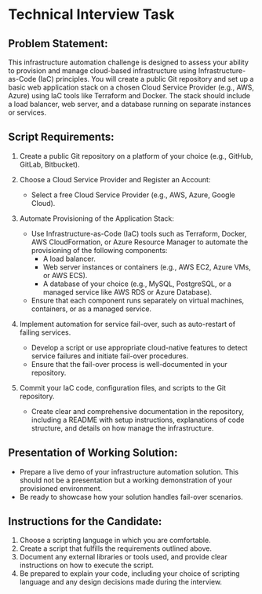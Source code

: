 # Technical Interview Task
 
## Problem Statement:
This infrastructure automation challenge is designed to assess your ability to provision and manage cloud-based infrastructure using Infrastructure-as-Code (IaC) 
principles. 
You will create a public Git repository and set up a basic web application stack on a chosen Cloud Service Provider (e.g., AWS, Azure) using IaC tools like Terraform and Docker. 
The stack should include a load balancer, web server, and a database running on separate instances or services.
 
## Script Requirements:
 
1. Create a public Git repository on a platform of your choice (e.g., GitHub, GitLab, Bitbucket).
2. Choose a Cloud Service Provider and Register an Account:
   * Select a free Cloud Service Provider (e.g., AWS, Azure, Google Cloud).
3. Automate Provisioning of the Application Stack:
 
   * Use Infrastructure-as-Code (IaC) tools such as Terraform, Docker, AWS CloudFormation, or Azure Resource Manager to automate the provisioning of the following components:
      * A load balancer.
      * Web server instances or containers (e.g., AWS EC2, Azure VMs, or AWS ECS).
      * A database of your choice (e.g., MySQL, PostgreSQL, or a managed service like AWS RDS or Azure Database).
   * Ensure that each component runs separately on virtual machines, containers, or as a managed service.
 
4. Implement automation for service fail-over, such as auto-restart of failing services.
   * Develop a script or use appropriate cloud-native features to detect service failures and initiate fail-over procedures.
   * Ensure that the fail-over process is well-documented in your repository.
 
5. Commit your IaC code, configuration files, and scripts to the Git repository.
   * Create clear and comprehensive documentation in the repository, including a README with setup instructions, explanations of code structure, and details on how manage the infrastructure.

## Presentation of Working Solution:
 
   * Prepare a live demo of your infrastructure automation solution. This should not be a presentation but a working demonstration of your provisioned environment.
   * Be ready to showcase how your solution handles fail-over scenarios.
 
## Instructions for the Candidate:
 
1. Choose a scripting language in which you are comfortable.
2. Create a script that fulfills the requirements outlined above.
3. Document any external libraries or tools used, and provide clear instructions on how to execute the script.
4. Be prepared to explain your code, including your choice of scripting language and any design decisions made during the interview.